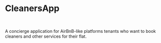 <h1>CleanersApp</h1>
<br>
<p>
  A concierge application for AirBnB-like platforms tenants who want to book cleaners and other services for their flat.
</p>
